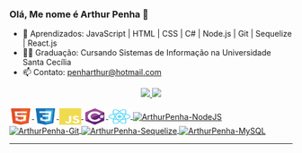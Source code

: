 ### Olá, Me nome é Arthur Penha 🤗
- 🏫 Aprendizados: JavaScript | HTML | CSS | C# | Node.js | Git | Sequelize | React.js
- 👨‍🎓 Graduação: Cursando Sistemas de Informação na Universidade Santa Cecília
- 📫 Contato: penharthur@hotmail.com
<link rel="stylesheet" href="https://cdn.jsdelivr.net/gh/devicons/devicon@v2.14.0/devicon.min.css">

<div align="center">
  <a href="https://github.com/ArthurPenha">
  <img height="170em" src="https://github-readme-stats.vercel.app/api?username=ArthurPenha&show_icons=true&theme=dark&include_all_commits=true&count_private=true"/>
  <img height="120em" src="https://github-readme-stats.vercel.app/api/top-langs/?username=ArthurPenha&layout=compact&langs_count=7&theme=dark"/>
</div>
  
  <div style="display: inline_block"><br>
  <img align="center" alt="ArthurPenha-HTML" height="30" width="40" src="https://raw.githubusercontent.com/devicons/devicon/master/icons/html5/html5-original.svg">
  <img align="center" alt="ArthurPenha-CSS" height="30" width="40" src="https://raw.githubusercontent.com/devicons/devicon/master/icons/css3/css3-original.svg">
  <img align="center" alt="ArthurPenha-Js" height="30" width="40" src="https://raw.githubusercontent.com/devicons/devicon/master/icons/javascript/javascript-plain.svg">
  <img align="center" alt="ArthurPenha-Csharp" height="30" width="40" src="https://raw.githubusercontent.com/devicons/devicon/master/icons/csharp/csharp-original.svg">
  <img align="center" alt="ArthurPenha-REACT" height="30" width="40" src="https://raw.githubusercontent.com/devicons/devicon/master/icons/react/react-original.svg">
  <img align="center" alt="ArthurPenha-NodeJS" height="30" width="40" src="https://icongr.am/devicon/nodejs-original.svg?size=128&color=currentColor">
  <img align="center" alt="ArthurPenha-Git" height="30" width="40" src="https://icongr.am/devicon/git-original.svg?size=128&color=currentColor">
  <img align="center" alt="ArthurPenha-Sequelize" height="30" width="40" src="https://icongr.am/devicon/sequelize-original.svg?size=128&color=currentColor">
  <img align="center" alt="ArthurPenha-MySQL" height="30" width="40" src="https://icongr.am/devicon/mysql-original.svg?size=128&color=currentColor">
</div>
  
  <hr>
  
  ###
  
  <i class="devicon-javascript-plain colored"></i>
